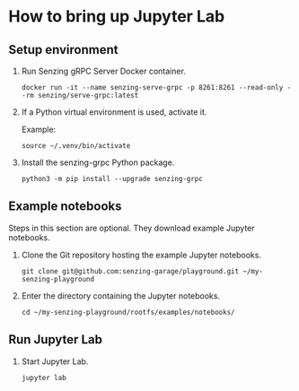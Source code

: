 # How to bring up Jupyter Lab

## Setup environment

1. Run Senzing gRPC Server Docker container.

    ```console
    docker run -it --name senzing-serve-grpc -p 8261:8261 --read-only --rm senzing/serve-grpc:latest
    ```

1. If a Python virtual environment is used, activate it.

   Example:

    ```console
    source ~/.venv/bin/activate
    ```

1. Install the senzing-grpc Python package.

    ```console
    python3 -m pip install --upgrade senzing-grpc
    ```

## Example notebooks

Steps in this section are optional.
They download example Jupyter notebooks.

1. Clone the Git repository hosting the example Jupyter notebooks.

    ```console
    git clone git@github.com:senzing-garage/playground.git ~/my-senzing-playground
    ```

1. Enter the directory containing the Jupyter notebooks.

    ```console
    cd ~/my-senzing-playground/rootfs/examples/notebooks/
    ```

## Run Jupyter Lab

1. Start Jupyter Lab.

    ```console
    jupyter lab
    ```
